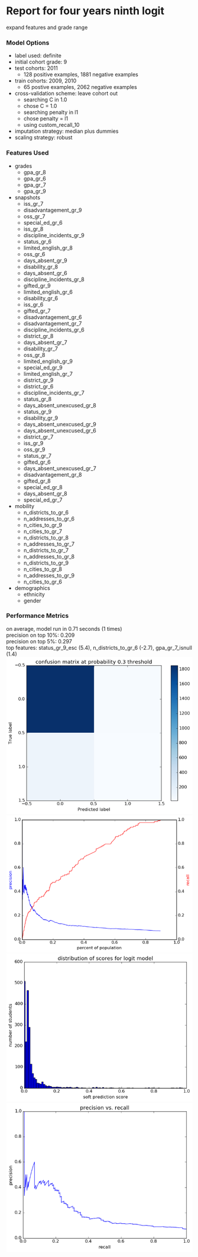 # Report for four years ninth logit
expand features and grade range

### Model Options
* label used: definite
* initial cohort grade: 9
* test cohorts: 2011
	 * 128 positive examples, 1881 negative examples
* train cohorts: 2009, 2010
	 * 65 postive examples, 2062 negative examples
* cross-validation scheme: leave cohort out
	 * searching C in 1.0
	 * chose C = 1.0
	 * searching penalty in l1
	 * chose penalty = l1
	 * using custom_recall_10
* imputation strategy: median plus dummies
* scaling strategy: robust

### Features Used
* grades
	 * gpa_gr_8
	 * gpa_gr_6
	 * gpa_gr_7
	 * gpa_gr_9
* snapshots
	 * iss_gr_7
	 * disadvantagement_gr_9
	 * oss_gr_7
	 * special_ed_gr_6
	 * iss_gr_8
	 * discipline_incidents_gr_9
	 * status_gr_6
	 * limited_english_gr_8
	 * oss_gr_6
	 * days_absent_gr_9
	 * disability_gr_8
	 * days_absent_gr_6
	 * discipline_incidents_gr_8
	 * gifted_gr_9
	 * limited_english_gr_6
	 * disability_gr_6
	 * iss_gr_6
	 * gifted_gr_7
	 * disadvantagement_gr_6
	 * disadvantagement_gr_7
	 * discipline_incidents_gr_6
	 * district_gr_8
	 * days_absent_gr_7
	 * disability_gr_7
	 * oss_gr_8
	 * limited_english_gr_9
	 * special_ed_gr_9
	 * limited_english_gr_7
	 * district_gr_9
	 * district_gr_6
	 * discipline_incidents_gr_7
	 * status_gr_8
	 * days_absent_unexcused_gr_8
	 * status_gr_9
	 * disability_gr_9
	 * days_absent_unexcused_gr_9
	 * days_absent_unexcused_gr_6
	 * district_gr_7
	 * iss_gr_9
	 * oss_gr_9
	 * status_gr_7
	 * gifted_gr_6
	 * days_absent_unexcused_gr_7
	 * disadvantagement_gr_8
	 * gifted_gr_8
	 * special_ed_gr_8
	 * days_absent_gr_8
	 * special_ed_gr_7
* mobility
	 * n_districts_to_gr_6
	 * n_addresses_to_gr_6
	 * n_cities_to_gr_9
	 * n_cities_to_gr_7
	 * n_districts_to_gr_8
	 * n_addresses_to_gr_7
	 * n_districts_to_gr_7
	 * n_addresses_to_gr_8
	 * n_districts_to_gr_9
	 * n_cities_to_gr_8
	 * n_addresses_to_gr_9
	 * n_cities_to_gr_6
* demographics
	 * ethnicity
	 * gender

### Performance Metrics
on average, model run in 0.71 seconds (1 times) <br/>precision on top 10%: 0.209 <br/>precision on top 5%: 0.297 <br/>top features: status_gr_9_esc (5.4), n_districts_to_gr_6 (-2.7), gpa_gr_7_isnull (1.4)
![four_years_ninth_logit_confusion_mat_0.3.png](four_years_ninth_logit_confusion_mat_0.3.png)
![four_years_ninth_logit_precision_recall_at_k.png](four_years_ninth_logit_precision_recall_at_k.png)
![four_years_ninth_logit_score_dist.png](four_years_ninth_logit_score_dist.png)
![four_years_ninth_logit_pr.png](four_years_ninth_logit_pr.png)

